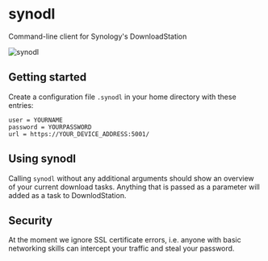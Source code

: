 # synodl
Command-line client for Synology's DownloadStation

![synodl](https://raw.githubusercontent.com/cockroach/synodl/media/screenshot.png "synodl 0.1.0")


## Getting started

Create a configuration file `.synodl` in your home directory with these entries:

```
user = YOURNAME
password = YOURPASSWORD
url = https://YOUR_DEVICE_ADDRESS:5001/
```

## Using synodl

Calling `synodl` without any additional arguments should show an overview of your current download tasks.
Anything that is passed as a parameter will added as a task to DownlodStation.

## Security

At the moment we ignore SSL certificate errors, i.e. anyone with basic networking skills can intercept your
traffic and steal your password.
